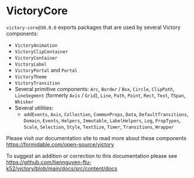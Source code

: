 # VictoryCore

`victory-core@30.0.0` exports packages that are used by several Victory components:

- `VictoryAnimation`
- `VictoryClipContainer`
- `VictoryContainer`
- `VictoryLabel`
- `VictoryPortal` and `Portal`
- `VictoryTheme`
- `VictoryTransition`
- Several primitive components:
  `Arc`, `Border` / `Box`, `Circle`, `ClipPath`, `LineSegment` (formerly `Axis` / `Grid`), `Line`, `Path`, `Point`, `Rect`, `Text`, `TSpan`, `Whisker`
- Several utilities:
  - `addEvents`, `Axis`, `Collection`, `CommonProps`, `Data`, `DefaultTransitions`, `Domain`, `Events`, `Helpers`, `Immutable`, `LabelHelpers`, `Log`, `PropTypes`, `Scale`, `Selection`, `Style`, `TextSize`, `Timer`, `Transitions`, `Wrapper`

Please visit our documentation site to read more about these components
https://formidable.com/open-source/victory

To suggest an addition or correction to this documentation please see https://github.com/tiennguyen-ftu-k52/victory/blob/main/docs/src/content/docs